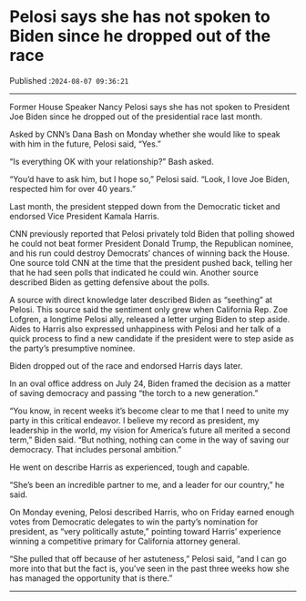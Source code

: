 # Pelosi says she has not spoken to Biden since he dropped out of the race

Published :`2024-08-07 09:36:21`

---

Former House Speaker Nancy Pelosi says she has not spoken to President Joe Biden since he dropped out of the presidential race last month.

Asked by CNN’s Dana Bash on Monday whether she would like to speak with him in the future, Pelosi said, “Yes.”

“Is everything OK with your relationship?” Bash asked.

“You’d have to ask him, but I hope so,” Pelosi said. “Look, I love Joe Biden, respected him for over 40 years.”

Last month, the president stepped down from the Democratic ticket and endorsed Vice President Kamala Harris.

CNN previously reported that Pelosi privately told Biden that polling showed he could not beat former President Donald Trump, the Republican nominee, and his run could destroy Democrats’ chances of winning back the House. One source told CNN at the time that the president pushed back, telling her that he had seen polls that indicated he could win. Another source described Biden as getting defensive about the polls.

A source with direct knowledge later described Biden as “seething” at Pelosi. This source said the sentiment only grew when California Rep. Zoe Lofgren, a longtime Pelosi ally, released a letter urging Biden to step aside. Aides to Harris also expressed unhappiness with Pelosi and her talk of a quick process to find a new candidate if the president were to step aside as the party’s presumptive nominee.

Biden dropped out of the race and endorsed Harris days later.

In an oval office address on July 24, Biden framed the decision as a matter of saving democracy and passing “the torch to a new generation.”

“You know, in recent weeks it’s become clear to me that I need to unite my party in this critical endeavor. I believe my record as president, my leadership in the world, my vision for America’s future all merited a second term,” Biden said. “But nothing, nothing can come in the way of saving our democracy. That includes personal ambition.”

He went on describe Harris as experienced, tough and capable.

“She’s been an incredible partner to me, and a leader for our country,” he said.

On Monday evening, Pelosi described Harris, who on Friday earned enough votes from Democratic delegates to win the party’s nomination for president, as “very politically astute,” pointing toward Harris’ experience winning a competitive primary for California attorney general.

“She pulled that off because of her astuteness,” Pelosi said, “and I can go more into that but the fact is, you’ve seen in the past three weeks how she has managed the opportunity that is there.”

---

